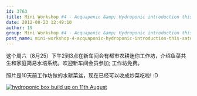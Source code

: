 ```yaml
---
id: 3763
title: Mini Workshop #4 - Acquaponic &amp; Hydroponic introduction this Saturday (25th) from 2pm
date: 2012-08-23 12:49:10
author: 19
group: Mini Workshop #4 - Acquaponic &amp; Hydroponic introduction this Saturday (25th) from 2pm
post_name: mini-workshop-4-acquaponic-hydroponic-introduction-this-saturday-25th-afternoon
---
```


这个周六（8月25）下午2到3点在新车间会有都市农耕迷你工作坊，介绍鱼菜共生和家庭简易水培系统。欢迎新车间会员参加; 工作坊免费。

照片是10天前工作坊做的水耕菜盆，现在已经可以收成炒菜吃啦! :D

[![](http://xinchejian.com/wp-content/uploads/2012/08/5a817740jw1dw6chukvkdj-219x300.jpg "hydroponic box build up on 11th August")](http://xinchejian.com/2012/08/23/mini-workshop-4-acquaponic-hydroponic-introduction-this-saturday-25th-afternoon/5a817740jw1dw6chukvkdj/)